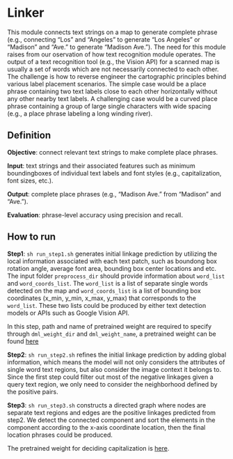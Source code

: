 # Linker
This module connects text strings on a map to generate complete phrase (e.g., connecting “Los” and “Angeles” 
to generate “Los Angeles” or “Madison” and “Ave.” to generate “Madison Ave.”). The need for this module 
raises from our oservation of how text recognition module operates. The output of a text recognition tool 
(e.g., the Vision API) for a scanned map is usually a set of words which are not necessarily connected to 
each other. The challenge is how to reverse engineer the cartographic principles behind various label 
placement scenarios. The simple case would be a place phrase containing two text labels close to each other 
horizontally without any other nearby text labels. A challenging case would be a curved place phrase 
containing a group of large single characters with wide spacing (e.g., a place phrase labeling a long 
winding river).

## Definition
**Objective**: connect relevant text strings to make complete place phrases.

**Input**: text strings and their associated features such as minimum boundingboxes of individual text 
labels and font styles (e.g., capitalization, font sizes, etc.).

**Output**: complete place phrases (e.g., “Madison Ave.” from “Madison” and “Ave.”).

**Evaluation**: phrase-level accuracy using precision and recall.

## How to run
**Step1**:
`sh run_step1.sh` generates initial linkage prediction by utilizing the local information associated with each text patch, such as boundong box rotation angle, average font area, bounding box center locations and etc. The input folder `preprocess_dir` should provide information about `word_list` and `word_coords_list`. The `word_list` is a list of separate single words detected on the map and `word_coords_list` is a list of bounding box coordinates (x_min, y_min, x_max, y_max) that corresponds to the `word_list`. These two lists could be produced by either text detection models or APIs such as Google Vision API.

In this step, path and name of pretrained weight are required to specify through `dml_weight_dir` and `dml_weight_name`, a pretrained weight can be found [here](https://drive.google.com/drive/folders/1n4SO71w8iZHc0fAbhU8tCd16-28srH7o?usp=sharing)

**Step2**:
`sh run_step2.sh` refines the initial linkage prediction by adding global information, which means the model will not only considers the attributes of single word text regions, but also consider the image context it belongs to. Since the first step could filter out most of the negative linkages given a query text region, we only need to consider the neighborhood defined by the positive pairs. 

**Step3**:
`sh run_step3.sh` constructs a directed graph where nodes are separate text regions and edges are the positive linkages predicted from step2. We detect the connected component and sort the elements in the component according to the x-axis coordinate location, then the final location phrases could be produced.

The pretrained weight for deciding capitalization is [here](https://drive.google.com/drive/folders/1n4SO71w8iZHc0fAbhU8tCd16-28srH7o?usp=sharing).

